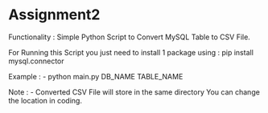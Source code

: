 # Assignment2

Functionality :
Simple Python Script to Convert MySQL Table to CSV File.

For Running this Script you just need to install 1 package using : 
pip install mysql.connector

Example : - 
python main.py DB_NAME TABLE_NAME

Note : - 
Converted CSV File will store in the same directory You can change the location in coding.
